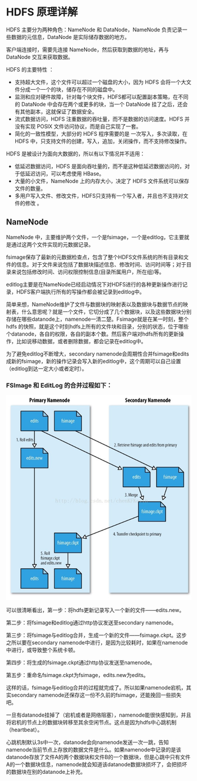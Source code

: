 # HDFS 原理详解

HDFS 主要分为两种角色：NameNode 和 DataNode，NameNode 负责记录一些数据的元信息，DataNode 是实际储存数据的地方。

客户端连接时，需要先连接 NameNode，然后获取到数据的地址，再与 DataNode 交互来获取数据。

HDFS 的主要特性 ：

- 支持超大文件，这个文件可以超过一个磁盘的大小，因为 HDFS 会将一个大文件分成一个一个的块，储存在不同的磁盘中。
- 监测和应对硬件故障，针对每个块文件，HDFS都可以配置副本策略，在不同的 DataNode 中会存在两个或更多的块，当一个 DataNode 挂了之后，还会有其他副本，这就保证了数据安全。
- 流式数据访问，HDFS 注重数据的吞吐量，而不是数据的访问速度。HDFS 并没有实现 POSIX 文件访问协议，而是自己实现了一套。
- 简化的一致性模型，大部分的 HDFS 程序需要的是 一次写入，多次读取，在 HDFS 中，只支持文件的创建，写入，追加，关闭操作，而不支持修改操作。

HDFS 是被设计为面向大数据的，所以有以下情况并不适用：

- 低延迟数据访问，HDFS 是面向吞吐量的，而不是这种低延迟数据访问的，对于低延迟访问，可以考虑使用 HBase。
- 大量的小文件，NameNode 上的内存大小，决定了 HDFS 文件系统可以保存文件的数量。
- 多用户写入文件、修改文件，HDFS只支持有一个写入者，并且也不支持对文件的修改 。

## NameNode

NameNode 中，主要维护两个文件，一个是fsimage，一个是editlog，它主要就是通过这两个文件实现的元数据记录。

fsimage保存了最新的元数据检查点，包含了整个HDFS文件系统的所有目录和文件的信息。对于文件来说包括了数据块描述信息、修改时间、访问时间等；对于目录来说包括修改时间、访问权限控制信息(目录所属用户，所在组)等。

editlog主要是在NameNode已经启动情况下对HDFS进行的各种更新操作进行记录，HDFS客户端执行所有的写操作都会被记录到editlog中。

简单来想，NameNode维护了文件与数据块的映射表以及数据块与数据节点的映射表，什么意思呢？就是一个文件，它切分成了几个数据块，以及这些数据块分别存储在哪些datanode上，namenode一清二楚。Fsimage就是在某一时刻，整个hdfs 的快照，就是这个时刻hdfs上所有的文件块和目录，分别的状态，位于哪些个datanode，各自的权限，各自的副本个数。然后客户端对hdfs所有的更新操作，比如说移动数据，或者删除数据，都会记录在editlog中。

为了避免editlog不断增大，secondary namenode会周期性合并fsimage和edits成新的fsimage，新的操作记录会写入新的editlog中，这个周期可以自己设置（editlog到达一定大小或者定时）。

### FSImage 和 EditLog 的合并过程如下：

![img](../../resource/Center.png)

可以很清晰看出，第一步：将hdfs更新记录写入一个新的文件——edits.new。

第二步：将fsimage和editlog通过http协议发送至secondary namenode。

第三步：将fsimage与editlog合并，生成一个新的文件——fsimage.ckpt。这步之所以要在secondary namenode中进行，是因为比较耗时，如果在namenode中进行，或导致整个系统卡顿。

第四步：将生成的fsimage.ckpt通过http协议发送至namenode。

第五步：重命名fsimage.ckpt为fsimage，edits.new为edits。



这样的话，fsimage与editlog合并的过程就完成了。所以如果namenode宕机，其实secondary namenode还保存这一份不久前的fsimage，还能挽回一些损失吧。

一旦有datanode挂掉了（宕机或者是网络阻塞），namenode能很快感知到，并且将宕机的节点上的数据块转移至其余空闲节点。这点是因为hdfs中心跳机制（heartbeat）。

心跳机制默认3s中一次，datanode会向namenode发送一次一跳，告知namenode当前节点上存放的数据文件是什么。如果namenode中记录的是该datanode存放了文件A的两个数据块和文件B的一个数据块，但是心跳中只有文件A的一个数据块信息，namenode就会知道该datanode数据块损坏了，会把损坏的数据块在别的datanode上补充。

